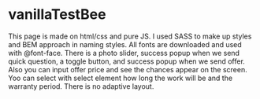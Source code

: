 # vanillaTestBee
This page is made on html/css and pure JS. I used SASS to make up styles and BEM approach in naming styles. 
All fonts are downloaded and used with @font-face. 
There is a photo slider, success popup when we send quick question, a toggle button, and success popup when we send offer. 
Also you can input offer price and see the chances appear on the screen. 
Yoo can select with select element how long the work will be and the warranty period. 
There is no adaptive layout.
